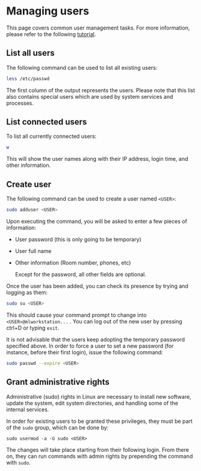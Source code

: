 # Managing users

This page covers common user management tasks. For more information, please refer to the following [tutorial](https://www.computerhope.com/unix/adduser.htm).

## List all users

The following command can be used to list all existing users:

```bash
less /etc/passwd
```

The first column of the output represents the users. Please note that this list also contains special users which are used by system services and processes.

## List connected users

To list all currently connected users:

```bash
w
```

This will show the user names along with their IP address, login time, and other information.

## Create user

The following command can be used to create a user named `<USER>`:

```bash
sudo adduser <USER>
```

Upon executing the command, you will be asked to enter a few pieces of information:

* User password \(this is only going to be temporary\)
* User full name
* Other information \(Room number, phones, etc\)

  Except for the password, all other fields are optional.

Once the user has been added, you can check its presence by trying and logging as them:

```bash
sudo su <USER>
```

This should cause your command prompt to change into `<USER>@mlworkstation...` . You can log out of the new user by pressing ctrl+D or typing `exit`.

It is not advisable that the users keep adopting the temporary password specified above. In order to force a user to set a new password \(for instance, before their first login\), issue the following command:

```bash
sudo passwd --expire <USER>
```

## Grant administrative rights

Administrative \(sudo\) rights in Linux are necessary to install new software, update the system, edit system directories, and handling some of the internal services.

In order for existing users to be granted these privileges, they must be part of the `sudo` group, which can be done by:

```text
sudo usermod -a -G sudo <USER>
```

The changes will take place starting from their following login. From there on, they can run commands with admin rights by prepending the command with `sudo`.

